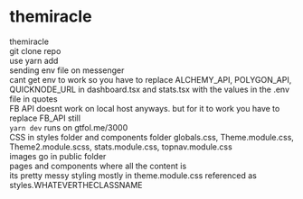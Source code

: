 # themiracle
themiracle <br/>
git clone repo <br/>
use yarn add <br/>
sending env file on messenger <br/>
cant get env to work so you have to replace ALCHEMY_API, POLYGON_API, QUICKNODE_URL in dashboard.tsx and stats.tsx with the values in the .env file in quotes <br/>
FB API doesnt work on local host anyways. but for it to work you have to replace FB_API still<br/>
<code>yarn dev</code> runs on gtfol.me/3000<br/>
CSS in styles folder and components folder globals.css, Theme.module.css, Theme2.module.scss, stats.module.css, topnav.module.css<br/>
images go in public folder <br/>
pages and components where all the content is <br/>
its pretty messy styling mostly in theme.module.css referenced as styles.WHATEVERTHECLASSNAME 
